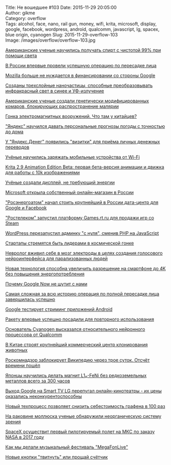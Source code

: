 Title: Не вошедшее #103
Date: 2015-11-29 20:05:00  
Author: gikme  
Category: overflow  
Tags: alcohol, face, nano, rail gun, money, wifi, krita, microsoft, display, google, facebook, wordpress, android, qualcomm, javascript, lg, spacex, blue origin, cyanogen
Slug: 2015-11-29-overflow-103  
Image: /images/overflow/overflow-103.jpg


[Американские ученые научились получать спирт с чистотой 99% при помощи света](http://talk.gik.me/posts/3ixeaatRPkAQXXduY/amerikanskie-uchenye-nauchilis-poluchat-spirt-s-chistotoj-99)

[В России впервые провели успешную операцию по пересадке лица](http://talk.gik.me/posts/gA4DkNdQvG252MNEG/v-rossii-vpervye-proveli-uspeshnuyu-operaciyu-po-peresadke)

[Mozilla больше не нуждается в финансировании со стороны Google](http://talk.gik.me/posts/gfA6KiQRrSiLf6Yzt/mozilla-bolshe-ne-nuzhdaetsya-v-finansirovanii-so-storony)

[Созданы трехслойные наночастицы, способные преобразовывать инфракрасный свет в синее и УФ-излучение](http://talk.gik.me/posts/W2EhCpRR8JR63CrBG/sozdany-trehslojnye-nanochasticy-sposobnye-preobrazovyvat)

[Американские ученые создали генетически модифицированных комаров, блокирующих распространение малярии](http://talk.gik.me/posts/j42PDDKdkXbrwdB6L/amerikanskie-uchenye-sozdali-geneticheski-modificirovannyh)

[Гонка электромагнитных вооружений. Что там у китайцев?](http://talk.gik.me/posts/8vTiTuvGxcc78tEAr/gonka-elektromagnitnyh-vooruzhenij-chto-tam-u-kitajcev)

["Яндекс" научился давать персональные прогнозы погоды с точностью до дома](http://talk.gik.me/posts/7DdDPDhSZGi2RN6EX/yandeks-nauchilsya-davat-personalnye-prognozy-pogody-s)

[У "Яндекс.Денег" появились "визитки" для приёма личных денежных переводов](http://talk.gik.me/posts/MjQd3ZkpbR5RguBAT/u-yandeks-deneg-poyavilis-vizitki-dlya-priyoma-lichnyh)

[Учёные научились заряжать мобильные устройства от Wi-Fi](http://talk.gik.me/posts/Du8FnfdQzxRonPkMJ/uchyonye-nauchilis-zaryazhat-mobilnye-ustrojstva-ot-wi-fi)

[Krita 2.9 Animation Edition Beta: первая бета-версия анимации и движка для работы с 10k изображениями](http://talk.gik.me/posts/9KPuH2BfaEwHv4pyL/krita-2-9-animation-edition-beta-pervaya-beta-versiya)

[Учёные создали дисплей, не требующий энергии](http://talk.gik.me/posts/DJZpqfzxAkaegyfAS/uchyonye-sozdali-displej-ne-trebuyushij-energii)

[Microsoft открыла собственный онлайн-магазин в России](http://talk.gik.me/posts/qToGncS2J9Csqp4Ma/microsoft-otkryla-sobstvennyj-onlajn-magazin-v-rossii)

["Росэнергоатом" начал стоить крупнейший в России дата-центр для Google и Facebook](http://talk.gik.me/posts/pBbciRz2eKtyYpAkH/rosenergoatom-nachal-stoit-krupnejshij-v-rossii-data-centr)

["Ростелеком" запустил платформу Games.rt.ru для продажи игр со Steam](http://talk.gik.me/posts/AnWXjxXfwNar7sYiu/rostelekom-zapustil-platformu-games-rt-ru-dlya-prodazhi-igr)

[WordPress перезапустил админку "с нуля", сменив PHP на JavaScript](http://talk.gik.me/posts/Y9k5gnNYpcf7tvsHM/wordpress-perezapustil-adminku-s-nulya-smeniv-php-na)

[Стартапы стремятся быть лидерами в космической гонке](http://talk.gik.me/posts/5Xqtn4695HAFozXgP/startapy-stremyatsya-byt-liderami-v-kosmicheskoj-gonke)

[Невролог вживил себе в мозг электроды в целях создания голосового нейроинтерфейса для парализованных людей](http://talk.gik.me/posts/utiE9uNdgohPRzCsL/nevrolog-vzhivil-sebe-v-mozg-elektrody-v-celyah-sozdaniya)

[Новая технология способна увеличить разрешение на смартфоне до 4K без повышения энергопотребления](http://talk.gik.me/posts/tXd3NB2Ps8N9k7PPG/novaya-tehnologiya-sposobna-uvelichit-razreshenie-na)

[Почему Google Now не шутит с нами](http://talk.gik.me/posts/pi3xBun5qCZMFQqHh/pochemu-google-now-ne-shutit-s-nami)

[Самая сложная за всю историю операция по полной пересадке лица завершилась успешно](http://talk.gik.me/posts/nTkKhK5qZZNeix9Zj/samaya-slozhnaya-za-vsyu-istoriyu-operaciya-po-polnoj)

[Google тестирует стриминг приложений Android](http://talk.gik.me/posts/qZn5JozLwQ5cJ2JwQ/google-testiruet-striming-prilozhenij-android)

[Ракету впервые успешно посадили для повторного использования](http://talk.gik.me/posts/gJJb6MACN7wMsKXuT/raketu-vpervye-uspeshno-posadili-dlya-povtornogo)

[Основатель Cyanogen высказался относительного нейронного процессора от Qualcomm](http://talk.gik.me/posts/Rq265SNcNu8x2ep7h/osnovatel-cyanogen-vyskazalsya-otnositelnogo-nejronnogo)

[В Китае строят крупнейший коммерческий центр клонирования животных](http://talk.gik.me/posts/qQpmhFLtopgvDWj8D/v-kitae-stroyat-krupnejshij-kommercheskij-centr)

[Роскомнадзор заблокирует Википедию через трое суток. Отсчёт времени пошёл](http://talk.gik.me/posts/N4YYcMHn4Lxr5qCHJ/roskomnadzor-zablokiruet-vikipediyu-cherez-troe-sutok)

[Японцы научились делать магнит L1₀-FeNi без редкоземельных металлов всего за 300 часов](http://talk.gik.me/posts/SaF7v5g5rJh67kw5y/yaponcy-nauchilis-delat-magnit-l1-feni-bez-redkozemelnyh)

[Выход Google на Smart TV LG перепугал онлайн-кинотеатры - их цены оказались неконкурентоспособны](http://talk.gik.me/posts/vRCMG3EftYE83rkGA/vyhod-google-na-smart-tv-lg-perepugal-onlajn-kinoteatry-ih)

[Новый техпроцесс позволяет снизить себестоимость графена в 100 раз](http://talk.gik.me/posts/AB5egPxbTYPNqpGvB/novyj-tehprocess-pozvolyaet-snizit-sebestoimost-grafena-v)

[На раковине моллюска ученые обнаружили неорганическую систему зрения](http://talk.gik.me/posts/N4DQf4Sq3vnNHrrTj/na-rakovine-mollyuska-uchenye-obnaruzhili-neorganicheskuyu)

[SpaceX осуществит первый пилотируемый полет на МКС по заказу NASA в 2017 году](http://talk.gik.me/posts/cL3BMsrRy6t5PWwMB/spacex-osushestvit-pervyj-pilotiruemyj-polet-na-mks-po)

[Как мы делали музыкальный фестиваль "MegaFonLive"](http://talk.gik.me/posts/9x4sdXhZ2yqQ9bMtj/kak-my-delali-muzykalnyj-festival-megafonlive)

[Новые кнопки "твитнуть" или прощай счётчик](http://talk.gik.me/posts/5b82rsAQcmvvPJcNx/novye-knopki-tvitnut-ili-proshaj-schyotchik)
